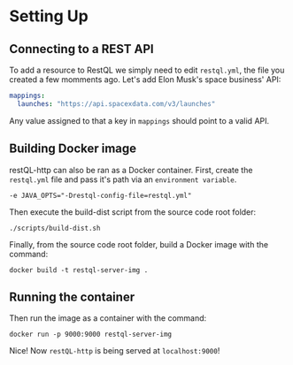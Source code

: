 # Setting Up

## Connecting to a REST API

To add a resource to RestQL we simply need to edit `restql.yml`, the file you created a few momments ago. Let's add Elon Musk's space business' API:

```yaml
mappings:
  launches: "https://api.spacexdata.com/v3/launches"
```

Any value assigned to that a key in `mappings` should point to a valid API.

## Building Docker image

restQL-http can also be ran as a Docker container.
First, create the `restql.yml` file and pass it's path via an `environment variable`.

```shell
-e JAVA_OPTS="-Drestql-config-file=restql.yml"
```
Then execute the build-dist script from the source code root folder:

```shell
./scripts/build-dist.sh
```

Finally, from the source code root folder, build a Docker image with the command:

```shell
docker build -t restql-server-img .
```

## Running the container

Then run the image as a container with the command:

```shell
docker run -p 9000:9000 restql-server-img
```

Nice! Now `restQL-http` is being served at `localhost:9000`!